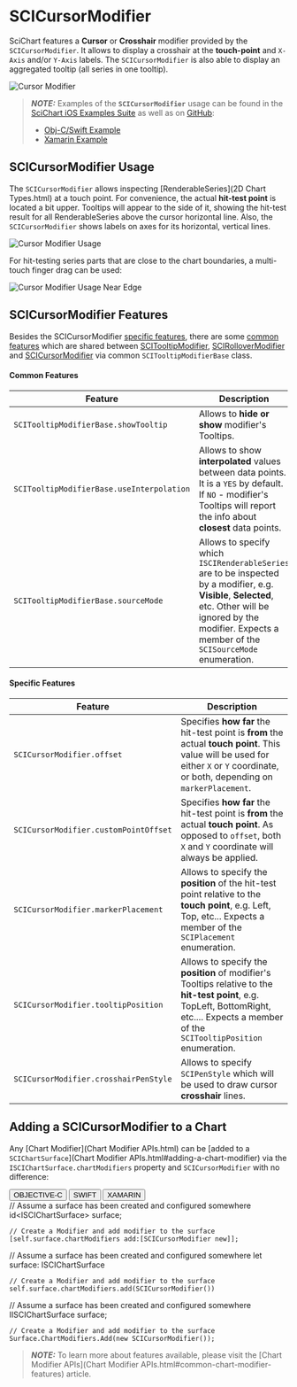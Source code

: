 # SCICursorModifier
SciChart features a **Cursor** or **Crosshair** modifier provided by the `SCICursorModifier`. 
It allows to display a crosshair at the **touch-point** and `X-Axis` and/or `Y-Axis` labels. 
The `SCICursorModifier` is also able to display an aggregated tooltip (all series in one tooltip).

![Cursor Modifier](img/modifiers-2d/cursor-modifier-example.png)

> **_NOTE:_** Examples of the **`SCICursorModifier`** usage can be found in the [SciChart iOS Examples Suite](https://www.scichart.com/examples/ios-chart/) as well as on [GitHub](https://github.com/ABTSoftware/SciChart.iOS.Examples):
> 
> - [Obj-C/Swift Example](https://www.scichart.com/example/ios-using-cursor-modifier/)
> - [Xamarin Example](https://www.scichart.com/example/xamarin-chart-using-cursormodifier-tooltips-example/)

## SCICursorModifier Usage
The `SCICursorModifier` allows inspecting [RenderableSeries](2D Chart Types.html) at a touch point. 
For convenience, the actual **hit-test point** is located a bit upper.
Tooltips will appear to the side of it, showing the hit-test result for all RenderableSeries above the cursor horizontal line.
Also, the `SCICursorModifier` shows labels on axes for its horizontal, vertical lines.

![Cursor Modifier Usage](img/modifiers-2d/cursor-modifier-usage.png)

For hit-testing series parts that are close to the chart boundaries, a multi-touch finger drag can be used:

![Cursor Modifier Usage Near Edge](img/modifiers-2d/cursor-modifier-usage-near-edge.png)

## SCICursorModifier Features
Besides the SCICursorModifier [specific features](#specific-features), there are some [common features](#common-features) which are shared between [SCITooltipModifier](interactivity---scitooltipmodifier.html), [SCIRolloverModifier](interactivity---scirollovermodifier.html) and [SCICursorModifier](interactivity---scicursormodifier.html) via common `SCITooltipModifierBase` class.

#### Common Features

| **Feature**                               | **Description**                                                                                                                                                 |
| ----------------------------------------- | --------------------------------------------------------------------------------------------------------------------------------------------------------------- |
| `SCITooltipModifierBase.showTooltip`      | Allows to **hide or show** modifier's Tooltips.                                                                                                                 |
| `SCITooltipModifierBase.useInterpolation` | Allows to show **interpolated** values between data points. It is a `YES` by default. If `NO` - modifier's Tooltips will report the info about **closest** data points. |
| `SCITooltipModifierBase.sourceMode`       | Allows to specify which `ISCIRenderableSeries` are to be inspected by a modifier, e.g. **Visible**, **Selected**, etc. Other will be ignored by the modifier. Expects a member of the `SCISourceMode` enumeration. |

#### Specific Features

| **Feature**                           | **Description**                                                                                                                                                                           |
| ------------------------------------- | ----------------------------------------------------------------------------------------------------------------------------------------------------------------------------------------- |
| `SCICursorModifier.offset`            | Specifies **how far** the hit-test point is **from** the actual **touch point**. This value will be used for either `X` or `Y` coordinate, or both, depending on `markerPlacement`.       |
| `SCICursorModifier.customPointOffset` | Specifies **how far** the hit-test point is **from** the actual **touch point**. As opposed to `offset`, both `X` and `Y` coordinate will always be applied.                              |
| `SCICursorModifier.markerPlacement`   | Allows to specify the **position** of the hit-test point relative to the **touch point**, e.g. Left, Top, etc... Expects a member of the `SCIPlacement` enumeration.                      |
| `SCICursorModifier.tooltipPosition`   | Allows to specify the **position** of modifier's Tooltips relative to the **hit-test point**, e.g. TopLeft, BottomRight, etc.... Expects a member of the `SCITooltipPosition` enumeration. |
| `SCICursorModifier.crosshairPenStyle` | Allows to specify `SCIPenStyle` which will be used to draw cursor **crosshair** lines.

## Adding a SCICursorModifier to a Chart
Any [Chart Modifier](Chart Modifier APIs.html) can be [added to a `SCIChartSurface`](Chart Modifier APIs.html#adding-a-chart-modifier) via the `ISCIChartSurface.chartModifiers` property and `SCICursorModifier` with no difference:

<div class="code-snippet-tabs">
  <button class="code-snippet-tab" onclick="showCodeFor(event, 'objectivec')">OBJECTIVE-C</button>
  <button class="code-snippet-tab" onclick="showCodeFor(event, 'swift')">SWIFT</button>
  <button class="code-snippet-tab" onclick="showCodeFor(event, 'cs')">XAMARIN</button>
</div>
<div class="code-snippet" id="objectivec">
    // Assume a surface has been created and configured somewhere
    id&lt;ISCIChartSurface&gt; surface;

    // Create a Modifier and add modifier to the surface
    [self.surface.chartModifiers add:[SCICursorModifier new]];
</div>
<div class="code-snippet" id="swift">
    // Assume a surface has been created and configured somewhere
    let surface: ISCIChartSurface

    // Create a Modifier and add modifier to the surface
    self.surface.chartModifiers.add(SCICursorModifier())
</div>
<div class="code-snippet" id="cs">
    // Assume a surface has been created and configured somewhere
    IISCIChartSurface surface;

    // Create a Modifier and add modifier to the surface
    Surface.ChartModifiers.Add(new SCICursorModifier());
</div>

> **_NOTE:_** To learn more about features available, please visit the [Chart Modifier APIs](Chart Modifier APIs.html#common-chart-modifier-features) article.
